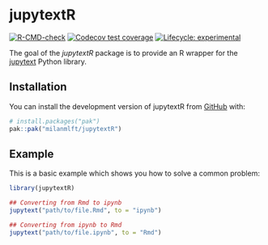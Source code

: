 # jupytextR

<!-- badges: start -->

[![R-CMD-check](https://github.com/milanmlft/jupytextR/actions/workflows/R-CMD-check.yaml/badge.svg)](https://github.com/milanmlft/jupytextR/actions/workflows/R-CMD-check.yaml)
[![Codecov test coverage](https://codecov.io/gh/milanmlft/jupytextR/branch/main/graph/badge.svg)](https://app.codecov.io/gh/milanmlft/jupytextR?branch=main)
[![Lifecycle: experimental](https://img.shields.io/badge/lifecycle-experimental-orange.svg)](https://lifecycle.r-lib.org/articles/stages.html#experimental)

<!-- badges: end -->

The goal of the _jupytextR_ package is to provide an R wrapper for the
[jupytext](https://github.com/mwouts/jupytext) Python library.

## Installation

You can install the development version of jupytextR from [GitHub](https://github.com/) with:

```r
# install.packages("pak")
pak::pak("milanmlft/jupytextR")
```

## Example

This is a basic example which shows you how to solve a common problem:

```r
library(jupytextR)

## Converting from Rmd to ipynb
jupytext("path/to/file.Rmd", to = "ipynb")

## Converting from ipynb to Rmd
jupytext("path/to/file.ipynb", to = "Rmd")
```
